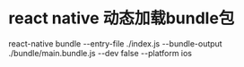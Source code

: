 # react native 动态加载bundle包

react-native bundle --entry-file ./index.js --bundle-output ./bundle/main.bundle.js --dev false --platform ios